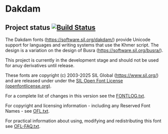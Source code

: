 # Dakdam

## Project status [![Build Status](https://build.palaso.org/app/rest/builds/buildType:Fonts_Dakdam/statusIcon)](https://build.palaso.org/viewType.html?buildTypeId=Fonts_Dakdam&guest=1)

The Dakdam fonts (https://software.sil.org/dakdam/) provide Unicode support for languages and writing systems that use the Khmer script. The design is a variation on the design of Busra (https://software.sil.org/busra/).

This project is currently in the development stage and should not be used for anuy derivatives until release.

These fonts are copyright (c) 2003-2025 SIL Global (https://www.sil.org/) and are released under under the [SIL Open Font License (openfontlicense.org)](https://openfontlicense.org).

For a complete list of changes in this version see the [FONTLOG.txt](FONTLOG.txt).

For copyright and licensing information - including any Reserved Font Names - see [OFL.txt](OFL.txt).

For practical information about using, modifying and redistributing this font see [OFL-FAQ.txt](OFL-FAQ.txt).
